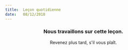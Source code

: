 ```yaml
---
title:  Leçon quotidienne
date:   08/12/2018
---
```


### <center>Nous travaillons sur cette leçon.</center>
<center>Revenez plus tard, s'il vous plaît.</center>